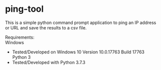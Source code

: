 # ping-tool
This is a simple python command prompt application to ping an IP address or URL and save the results to a csv file.

Requirements:</br>
Windows</br>
 - Tested/Developed on Windows 10 Version	10.0.17763 Build 17763 </br>
Python 3</br>
 - Tested/Developed with Python 3.7.3 </br>

